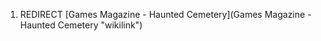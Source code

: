1.  REDIRECT [Games Magazine - Haunted
    Cemetery](Games Magazine - Haunted Cemetery "wikilink")

